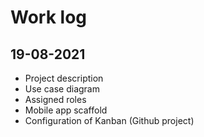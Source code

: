 # Work log

## 19-08-2021

+ Project description
+ Use case diagram
+ Assigned roles
+ Mobile app scaffold
+ Configuration of Kanban (Github project)

